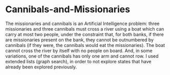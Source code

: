 # Cannibals-and-Missionaries
The missionaries and cannibals is an Artificial Intelligence problem: three missionaries and three cannibals must cross a river using a boat which can carry at most two people, under the constraint that, for both banks, if there are missionaries present on the bank, they cannot be outnumbered by cannibals (if they were, the cannibals would eat the missionaries). The boat cannot cross the river by itself with no people on board. And, in some variations, one of the cannibals has only one arm and cannot row.  I used extended lists (graph search), in order to not explore states that have already been explored previously.
